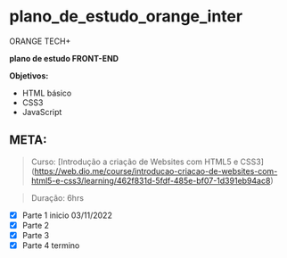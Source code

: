 # plano_de_estudo_orange_inter
ORANGE TECH+

**plano de estudo FRONT-END** 

**Objetivos:**
- HTML básico
- CSS3
- JavaScript

## META:
> Curso: [Introdução a criação de Websites com HTML5 e CSS3] (https://web.dio.me/course/introducao-criacao-de-websites-com-html5-e-css3/learning/462f831d-5fdf-485e-bf07-1d391eb94ac8)

> Duração: 6hrs
- [x] Parte 1 inicio 03/11/2022
- [x] Parte 2
- [x] Parte 3
- [x] Parte 4 termino 
